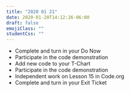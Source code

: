 ```yaml
---
title: "2020 01 21"
date: 2020-01-20T14:12:26-06:00
draft: false
emojiClass: ""
studentCss: ""
---
```


- Complete and turn in your Do Now
- Participate in the code demonstration
- Add new code to your T-Chart
- Participate in the code demonstration
- Independent work on Lesson 15 in Code.org
- Complete and turn in your Exit Ticket